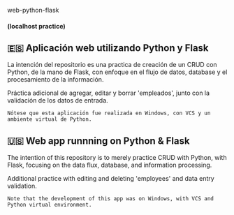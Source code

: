 web-python-flask
#### (localhost practice)

## 🇪🇸 Aplicación web utilizando Python y Flask
La intención del repositorio es una practica de creación de un CRUD con Python, de la mano de Flask, con enfoque en el flujo de datos, database y el procesamiento de la información.

Práctica adicional de agregar, editar y borrar 'empleados', junto con la validación de los datos de entrada.

`Nótese que esta aplicación fue realizada en Windows, con VCS y un ambiente virtual de Python.`

## 🇺🇸 Web app runnning on Python & Flask
The intention of this repository is to merely practice CRUD with Python, with Flask, focusing on the data flux, database, and information processing.

Additional practice with editing and deleting 'employees' and data entry validation.

`Note that the development of this app was on Windows, with VCS and Python virtual environment.`
